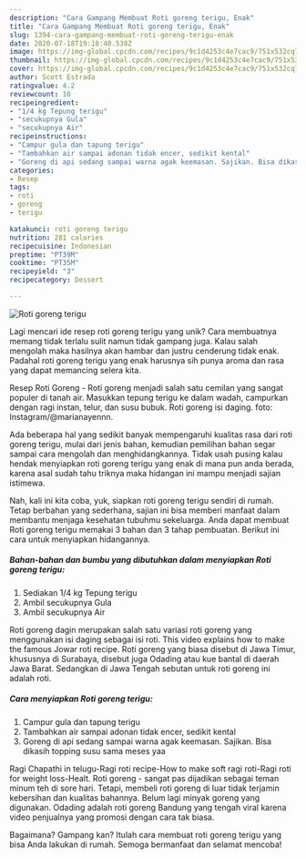 ```yaml
---
description: "Cara Gampang Membuat Roti goreng terigu, Enak"
title: "Cara Gampang Membuat Roti goreng terigu, Enak"
slug: 1394-cara-gampang-membuat-roti-goreng-terigu-enak
date: 2020-07-18T19:18:40.538Z
image: https://img-global.cpcdn.com/recipes/9c1d4253c4e7cac9/751x532cq70/roti-goreng-terigu-foto-resep-utama.jpg
thumbnail: https://img-global.cpcdn.com/recipes/9c1d4253c4e7cac9/751x532cq70/roti-goreng-terigu-foto-resep-utama.jpg
cover: https://img-global.cpcdn.com/recipes/9c1d4253c4e7cac9/751x532cq70/roti-goreng-terigu-foto-resep-utama.jpg
author: Scott Estrada
ratingvalue: 4.2
reviewcount: 10
recipeingredient:
- "1/4 kg Tepung terigu"
- "secukupnya Gula"
- "secukupnya Air"
recipeinstructions:
- "Campur gula dan tapung terigu"
- "Tambahkan air sampai adonan tidak encer, sedikit kental"
- "Goreng di api sedang sampai warna agak keemasan. Sajikan. Bisa dikasih topping susu sama meses yaa"
categories:
- Resep
tags:
- roti
- goreng
- terigu

katakunci: roti goreng terigu 
nutrition: 281 calories
recipecuisine: Indonesian
preptime: "PT39M"
cooktime: "PT35M"
recipeyield: "3"
recipecategory: Dessert

---
```



![Roti goreng terigu](https://img-global.cpcdn.com/recipes/9c1d4253c4e7cac9/751x532cq70/roti-goreng-terigu-foto-resep-utama.jpg)

Lagi mencari ide resep roti goreng terigu yang unik? Cara membuatnya memang tidak terlalu sulit namun tidak gampang juga. Kalau salah mengolah maka hasilnya akan hambar dan justru cenderung tidak enak. Padahal roti goreng terigu yang enak harusnya sih punya aroma dan rasa yang dapat memancing selera kita.

Resep Roti Goreng - Roti goreng menjadi salah satu cemilan yang sangat populer di tanah air. Masukkan tepung terigu ke dalam wadah, campurkan dengan ragi instan, telur, dan susu bubuk. Roti goreng isi daging. foto: Instagram/@marianayennn.

Ada beberapa hal yang sedikit banyak mempengaruhi kualitas rasa dari roti goreng terigu, mulai dari jenis bahan, kemudian pemilihan bahan segar sampai cara mengolah dan menghidangkannya. Tidak usah pusing kalau hendak menyiapkan roti goreng terigu yang enak di mana pun anda berada, karena asal sudah tahu triknya maka hidangan ini mampu menjadi sajian istimewa.


Nah, kali ini kita coba, yuk, siapkan roti goreng terigu sendiri di rumah. Tetap berbahan yang sederhana, sajian ini bisa memberi manfaat dalam membantu menjaga kesehatan tubuhmu sekeluarga. Anda dapat membuat Roti goreng terigu memakai 3 bahan dan 3 tahap pembuatan. Berikut ini cara untuk menyiapkan hidangannya.

<!--inarticleads1-->

##### Bahan-bahan dan bumbu yang dibutuhkan dalam menyiapkan Roti goreng terigu:

1. Sediakan 1/4 kg Tepung terigu
1. Ambil secukupnya Gula
1. Ambil secukupnya Air


Roti goreng dagin merupakan salah satu variasi roti goreng yang menggunakan isi daging sebagai isi roti. This video explains how to make the famous Jowar roti recipe. Roti goreng yang biasa disebut di Jawa Timur, khususnya di Surabaya, disebut juga Odading atau kue bantal di daerah Jawa Barat. Sedangkan di Jawa Tengah sebutan untuk roti goreng ini adalah roti. 

<!--inarticleads2-->

##### Cara menyiapkan Roti goreng terigu:

1. Campur gula dan tapung terigu
1. Tambahkan air sampai adonan tidak encer, sedikit kental
1. Goreng di api sedang sampai warna agak keemasan. Sajikan. Bisa dikasih topping susu sama meses yaa


Ragi Chapathi in telugu-Ragi roti recipe-How to make soft ragi roti-Ragi roti for weight loss-Healt. Roti goreng - sangat pas dijadikan sebagai teman minum teh di sore hari. Tetapi, membeli roti goreng di luar tidak terjamin kebersihan dan kualitas bahannya. Belum lagi minyak goreng yang digunakan. Odading adalah roti goreng Bandung yang tengah viral karena video penjualnya yang promosi dengan cara tak biasa. 

Bagaimana? Gampang kan? Itulah cara membuat roti goreng terigu yang bisa Anda lakukan di rumah. Semoga bermanfaat dan selamat mencoba!
